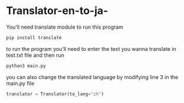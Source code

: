 # Translator-en-to-ja-

You'll need translate module to run this program 

```bash
pip install translate
```

to run the program you'll need to enter the text you wanna translate in test.txt file and then run

```bash
python3 main.py
```

you can also change the translated language by modifying line 3 in the main.py file 

```python
translator = Translator(to_lang="zh")
```
